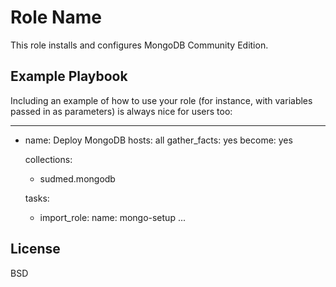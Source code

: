Role Name
=========

This role installs and configures MongoDB Community Edition.


Example Playbook
----------------

Including an example of how to use your role (for instance, with variables passed in as parameters) is always nice for users too:

---
- name: Deploy MongoDB
  hosts: all
  gather_facts: yes
  become: yes
  
  collections:
  - sudmed.mongodb

  tasks:
    - import_role:
        name: mongo-setup
...


License
-------

BSD
